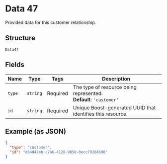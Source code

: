 
# Data 47

Provided data for this customer relationship.

## Structure

`Data47`

## Fields

| Name | Type | Tags | Description |
|  --- | --- | --- | --- |
| `type` | `string` | Required | The type of resource being represented.<br>**Default**: `'customer'` |
| `id` | `string` | Required | Unique Boost-generated UUID that identifies this resource. |

## Example (as JSON)

```json
{
  "type": "customer",
  "id": "d64d47eb-c7a6-4128-985b-0ecc79284608"
}
```

